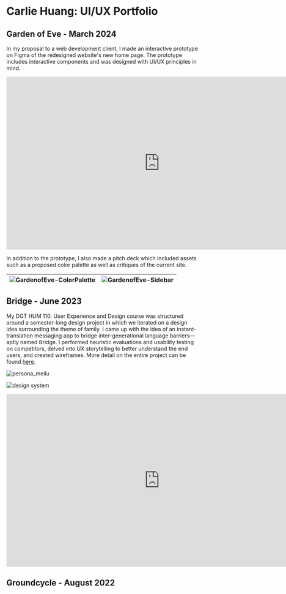 # Carlie Huang: UI/UX Portfolio
## Garden of Eve - March 2024
In my proposal to a web development client, I made an interactive prototype on Figma of the redesigned website's new home page. The prototype includes interactive components and was designed with UI/UX principles in mind.

<iframe style="border: 1px solid rgba(0, 0, 0, 0.1);" width="800" height="450" src="https://www.figma.com/embed?embed_host=share&url=https%3A%2F%2Fwww.figma.com%2Fproto%2FxUNNbCrM9FIc6IwGUTQtSa%2FGarden-of-Eve-Proposal%3Ftype%3Ddesign%26node-id%3D1-2%26t%3DDQs5N1QP7Vkz6xa3-1%26scaling%3Dcontain%26page-id%3D0%253A1%26starting-point-node-id%3D14%253A315%26mode%3Ddesign" allowfullscreen></iframe>

In addition to the prototype, I also made a pitch deck which included assets such as a proposed color palette as well as critiques of the current site.

![GardenofEve-ColorPalette](https://github.com/carliehuang/UI-UX-Portfolio/assets/25852597/aa26a6b1-8895-45e1-b69f-7174208905a7)   |  ![GardenofEve-Sidebar](https://github.com/carliehuang/UI-UX-Portfolio/assets/25852597/9547eafa-c4eb-4d46-b6e3-190abf47e719)
:-------------------------:|:-------------------------:

## Bridge - June 2023
My DGT HUM 110: User Experience and Design course was structured around a semester-long design project in which we iterated on a design idea surrounding the theme of family. I came up with the idea of an instant-translation messaging app to bridge inter-generational language barriers— aptly named Bridge. I performed heuristic evaluations and usability testing on competitors, delved into UX storytelling to better understand the end users, and created wireframes. More detail on the entire project can be found [here](https://carliehuang.github.io/DH110/).

![persona_meilu](https://user-images.githubusercontent.com/25852597/236357545-f9657e1d-a312-4776-9fab-041d97af9a91.png)

![design system](https://github.com/carliehuang/DH110/assets/25852597/460b27e6-c8ed-416e-8df9-4b0b4f0c0ec7)

<iframe style="border: 1px solid rgba(0, 0, 0, 0.1);" width="800" height="450" src="https://www.figma.com/embed?embed_host=share&url=https%3A%2F%2Fwww.figma.com%2Fproto%2FCKJykjVyrw7PclivaBDwiG%2FDH110-Assignment-7%253A-High-Fidelity-Interactive-Prototype%3Ftype%3Ddesign%26node-id%3D9-298%26scaling%3Dscale-down%26page-id%3D0%253A1%26starting-point-node-id%3D9%253A298" allowfullscreen></iframe>

## Groundcycle - August 2022
